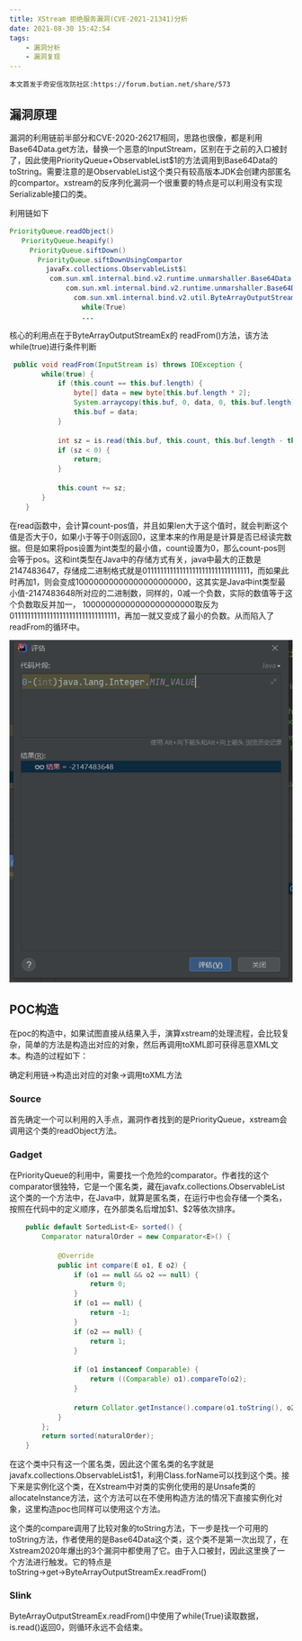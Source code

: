 ```yaml
---
title: XStream 拒绝服务漏洞(CVE-2021-21341)分析
date: 2021-08-30 15:42:54
tags:
    - 漏洞分析
    - 漏洞复现
---
```

    本文首发于奇安信攻防社区:https://forum.butian.net/share/573
    
## 漏洞原理

漏洞的利用链前半部分和CVE-2020-26217相同，思路也很像，都是利用Base64Data.get方法，替换一个恶意的InputStream，区别在于之前的入口被封了，因此使用PriorityQueue+ObservableList\$1的方法调用到Base64Data的toString。需要注意的是ObservableList这个类只有较高版本JDK会创建内部匿名的compartor。xstream的反序列化漏洞一个很重要的特点是可以利用没有实现Serializable接口的类。

利用链如下

```java
PriorityQueue.readObject()
   PriorityQueue.heapify()
     PriorityQueue.siftDown()
       PriorityQueue.siftDownUsingCompartor
         javaFx.collections.ObservableList$1
          com.sun.xml.internal.bind.v2.runtime.unmarshaller.Base64Data.toString
              com.sun.xml.internal.bind.v2.runtime.unmarshaller.Base64Data.get
                com.sun.xml.internal.bind.v2.util.ByteArrayOutputStreamEx.readFrom
                  while(True)
                  ...


```

核心的利用点在于ByteArrayOutputStreamEx的 readFrom()方法，该方法while(true)进行条件判断

```java
 public void readFrom(InputStream is) throws IOException {
        while(true) {
            if (this.count == this.buf.length) {
                byte[] data = new byte[this.buf.length * 2];
                System.arraycopy(this.buf, 0, data, 0, this.buf.length);
                this.buf = data;
            }

            int sz = is.read(this.buf, this.count, this.buf.length - this.count);
            if (sz < 0) {
                return;
            }

            this.count += sz;
        }
    }
```

在read函数中，会计算count-pos值，并且如果len大于这个值时，就会判断这个值是否大于0，如果小于等于0则返回0，这里本来的作用是是计算是否已经读完数据。但是如果将pos设置为int类型的最小值，count设置为0，那么count-pos则会等于pos。这和int类型在Java中的存储方式有关，java中最大的正数是2147483647，存储成二进制格式就是011111111111111111111111111111111，而如果此时再加1，则会变成10000000000000000000000，这其实是Java中int类型最小值-2147483648所对应的二进制数，同样的，0减一个负数，实际的数值等于这个负数取反并加一， 10000000000000000000000取反为011111111111111111111111111111111，再加一就又变成了最小的负数。从而陷入了readFrom的循环中。

![](img/xstream/image_3nvEpKo-Wd.png)

## POC构造

在poc的构造中，如果试图直接从结果入手，演算xstream的处理流程，会比较复杂，简单的方法是构造出对应的对象，然后再调用toXML即可获得恶意XML文本。构造的过程如下：

确定利用链→构造出对应的对象→调用toXML方法

### Source

首先确定一个可以利用的入手点，漏洞作者找到的是PriorityQueue，xstream会调用这个类的readObject方法。

### Gadget

在PriorityQueue的利用中，需要找一个危险的comparator。作者找的这个comparator很独特，它是一个匿名类，藏在javafx.collections.ObservableList这个类的一个方法中，在Java中，就算是匿名类，在运行中也会存储一个类名，按照在代码中的定义顺序，在外部类名后增加\$1、\$2等依次排序。

```java
    public default SortedList<E> sorted() {
        Comparator naturalOrder = new Comparator<E>() {

            @Override
            public int compare(E o1, E o2) {
                if (o1 == null && o2 == null) {
                    return 0;
                }
                if (o1 == null) {
                    return -1;
                }
                if (o2 == null) {
                    return 1;
                }

                if (o1 instanceof Comparable) {
                    return ((Comparable) o1).compareTo(o2);
                }

                return Collator.getInstance().compare(o1.toString(), o2.toString());
            }
        };
        return sorted(naturalOrder);
    }
```

在这个类中只有这一个匿名类，因此这个匿名类的名字就是javafx.collections.ObservableList\$1，利用Class.forName可以找到这个类。接下来是实例化这个类，在Xstream中对类的实例化使用的是Unsafe类的allocateInstance方法，这个方法可以在不使用构造方法的情况下直接实例化对象，这里构造poc也同样可以使用这个方法。

这个类的compare调用了比较对象的toString方法，下一步是找一个可用的toString方法，作者使用的是Base64Data这个类，这个类不是第一次出现了，在Xstream2020年爆出的3个漏洞中都使用了它。由于入口被封，因此这里换了一个方法进行触发。它的特点是toString→get→ByteArrayOutputStreamEx.readFrom()

### Slink

ByteArrayOutputStreamEx.readFrom()中使用了while(True)读取数据，is.read()返回0，则循环永远不会结束。
